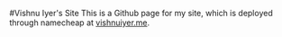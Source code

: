 #Vishnu Iyer's Site
This is a Github page for my site, which is deployed through namecheap at <a href = "http://vishnuiyer.me">vishnuiyer.me</a>.
